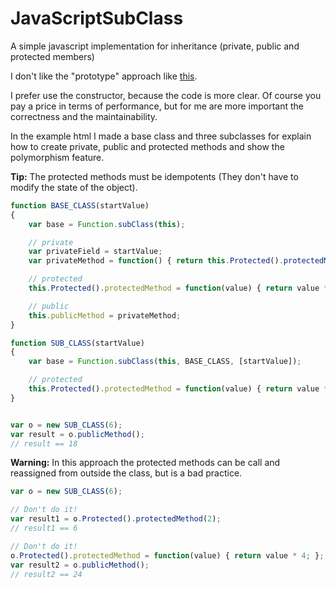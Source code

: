 JavaScriptSubClass
=================

A simple javascript implementation for inheritance (private, public and protected members)

I don't like the "prototype" approach like [this](http://philipwalton.com/articles/implementing-private-and-protected-members-in-javascript/).

I prefer use the constructor, because the code is more clear.
Of course you pay a price in terms of performance, but for me are more important the correctness and the maintainability.

In the example html I made a base class and three subclasses for explain how to create private, public and protected methods and show the polymorphism feature.

**Tip:** The protected methods must be idempotents (They don't have to modify the state of the object).

```javascript
function BASE_CLASS(startValue)
{
	var base = Function.subClass(this);

	// private
	var privateField = startValue;
	var privateMethod = function() { return this.Protected().protectedMethod(privateField); };

	// protected
	this.Protected().protectedMethod = function(value) { return value * 2; }

	// public
	this.publicMethod = privateMethod;
}

function SUB_CLASS(startValue)
{
	var base = Function.subClass(this, BASE_CLASS, [startValue]);

	// protected
	this.Protected().protectedMethod = function(value) { return value * 3; }
}


var o = new SUB_CLASS(6);
var result = o.publicMethod();
// result == 18
``` 

**Warning:** In this approach the protected methods can be call and reassigned from outside the class, but is a bad practice.

```javascript
var o = new SUB_CLASS(6);

// Don't do it!
var result1 = o.Protected().protectedMethod(2);
// result1 == 6

// Don't do it!
o.Protected().protectedMethod = function(value) { return value * 4; };
var result2 = o.publicMethod();
// result2 == 24
``` 
